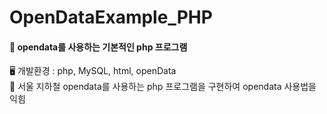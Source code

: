 # OpenDataExample_PHP

#### 📢 opendata를 사용하는 기본적인 php 프로그램  
🖥️ 개발환경 : php, MySQL, html, openData  
📜 서울 지하철 opendata를 사용하는 php 프로그램을 구현하여 opendata 사용법을 익힘


